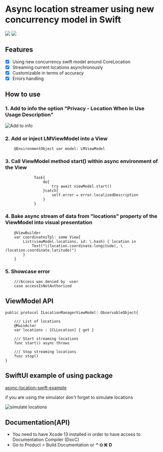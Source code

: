 # Async location streamer using new concurrency model in Swift

[![](https://img.shields.io/endpoint?url=https%3A%2F%2Fswiftpackageindex.com%2Fapi%2Fpackages%2FThe-Igor%2Fd3-async-location%2Fbadge%3Ftype%3Dswift-versions)](https://swiftpackageindex.com/The-Igor/d3-async-location) [![](https://img.shields.io/endpoint?url=https%3A%2F%2Fswiftpackageindex.com%2Fapi%2Fpackages%2FThe-Igor%2Fd3-async-location%2Fbadge%3Ftype%3Dplatforms)](https://swiftpackageindex.com/The-Igor/d3-async-location)
 ## Features
- [x] Using new concurrency swift model around CoreLocation
- [x] Streaming current locations asynchronously
- [x] Customizable in terms of accuracy
- [x] Errors handling

## How to use
 
### 1. Add to info the option "Privacy - Location When In Use Usage Description" 
 ![Add to info](https://github.com/The-Igor/d3-async-location/blob/main/img/image2.png)
 
### 2. Add or inject LMViewModel into a View

```
    @EnvironmentObject var model: LMViewModel
```

### 3. Call ViewModel method start() within async environment of the View

```
             Task{
                 do{
                     try await viewModel.start()
                 }catch{
                     self.error = error.localizedDescription
                 }
             }
```

### 4. Bake async stream of data from "locations" property of the ViewModel into visual presentation 
```
    @ViewBuilder
    var coordinatesTpl: some View{
        List(viewModel.locations, id: \.hash) { location in
            Text("\(location.coordinate.longitude), \(location.coordinate.latitude)")
        }
    }
```

### 5. Showcase error
```   
    ///Access was denied by  user
    case accessIsNotAuthorized
```

## ViewModel API
```
public protocol ILocationManagerViewModel: ObservableObject{
        
    /// List of locations
    @MainActor
    var locations : [CLLocation] { get }
    
    /// Start streaming locations
    func start() async throws
    
    /// Stop streaming locations
    func stop()
}
```

## SwiftUI example of using package
[async-location-swift-example](https://github.com/The-Igor/async-location-swift-example)

if you are using the simulator don't forget to simulate locations

 ![simulate locations](https://github.com/The-Igor/d3-async-location/blob/main/img/image3.gif)

## Documentation(API)
- You need to have Xcode 13 installed in order to have access to Documentation Compiler (DocC)
- Go to Product > Build Documentation or **⌃⇧⌘ D**

